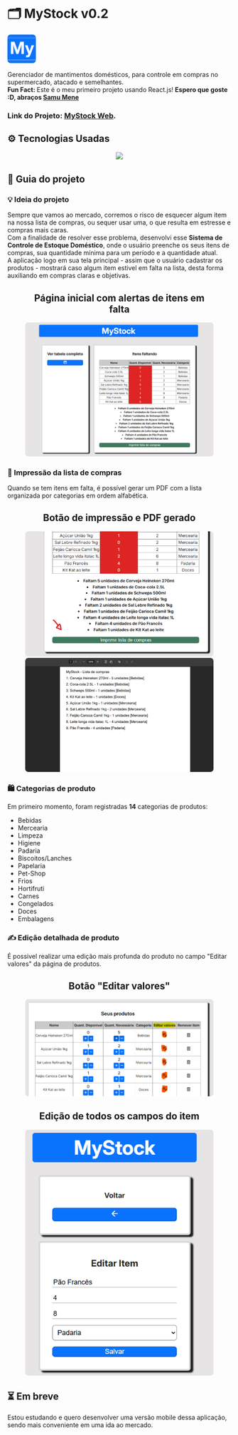# 🗂️ MyStock v0.2 
<img src="my-app/src/assets/icon.png" alt="logo do projeto" style="width: 64px;border-radius:7px;">

Gerenciador de mantimentos domésticos, para controle em compras no supermercado, atacado e semelhantes.<br>
<strong>Fun Fact: </strong>Este é o meu primeiro projeto usando React.js! <strong>Espero que goste :D, abraços <a href="https://github.com/SamuMeneDev">Samu Mene</a></strong>

<h3><strong>Link do Projeto: </strong><a href="https://my-stock-eight.vercel.app">MyStock Web</a>.</h3>

## ⚙️ Tecnologias Usadas
<p align="center">
  <a>
    <img src="https://skillicons.dev/icons?i=html,css,js,react" />
  </a>
</p>

## 📄 Guia do projeto

### 💡 Ideia do projeto

Sempre que vamos ao mercado, corremos o risco de esquecer algum item na nossa lista de compras, ou sequer usar uma, o que resulta em estresse e compras mais caras.<br>
Com a finalidade de resolver esse problema, desenvolvi esse <strong>Sistema de Controle de Estoque Doméstico</strong>, onde o usuário preenche os seus itens de compras, sua quantidade mínima para um período e a quantidade atual.<br> 
A aplicação logo em sua tela principal - assim que o usuário cadastrar os produtos - mostrará caso algum item estivel em falta na lista, desta forma auxiliando em compras claras e objetivas.
<figure>
    <figcaption><h2 align="center">Página inicial com alertas de itens em falta</h2></figcaption>
    <img src="./capturas/captura02.png" style="border-radius:7px;">
</figure>

### 🛒 Impressão da lista de compras
Quando se tem itens em falta, é possível gerar um PDF com a lista organizada por categorias em ordem alfabética.

<figure>
    <figcaption><h2 align="center">Botão de impressão e PDF gerado</h2></figcaption>
    <img src="./capturas/captura05.png" style="border-radius:7px;">
    <img src="./capturas/captura06.png" style="border-radius:7px;">
</figure>

### 🛍 Categorias de produto

Em primeiro momento, foram registradas <strong>14</strong> categorias de produtos:
- Bebidas
- Mercearia
- Limpeza
- Higiene
- Padaria
- Biscoitos/Lanches
- Papelaria
- Pet-Shop
- Frios
- Hortifruti
- Carnes
- Congelados
- Doces
- Embalagens

### ✍ Edição detalhada de produto
É possivel realizar uma edição mais profunda do produto no campo "Editar valores" da página de produtos.
<figure>
    <figcaption><h2 align="center">Botão "Editar valores"</h2></figcaption>
        <img src="./capturas/captura03.png" style="border-radius:7px;">
</figure>
<figure align="center">
    <figcaption><h2 align="center">Edição de todos os campos do item</h2></figcaption>
        <img src="./capturas/captura04.png" style="border-radius:7px;">
</figure>

## ⏳ Em breve
Estou estudando e quero desenvolver uma versão mobile dessa aplicação, sendo mais conveniente em uma ida ao mercado.
